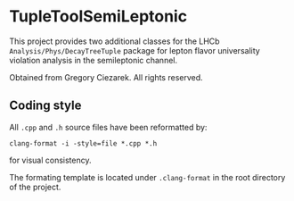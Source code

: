 # TupleToolSemiLeptonic
This project provides two additional classes for the LHCb `Analysis/Phys/DecayTreeTuple`
package for lepton flavor universality violation analysis in the semileptonic
channel.

Obtained from Gregory Ciezarek. All rights reserved.

## Coding style
All `.cpp` and `.h` source files have been reformatted by:
```
clang-format -i -style=file *.cpp *.h
```
for visual consistency.

The formating template is located under `.clang-format` in the root directory
of the project.
